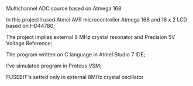 Multichannel ADC source based on Atmega 168

In this project I used Atmel AVR microcontroller Atmega 168 and
16 x 2 LCD based on HD44780;

The project implies external 8 MHz crystal resonator and Precision 5V Voltage Reference;

The program written on C language in Atmel Studio 7 IDE;

I've simulated program in Proteus VSM; 

FUSEBIT's setted only in external 8MHz crystal oscillator

